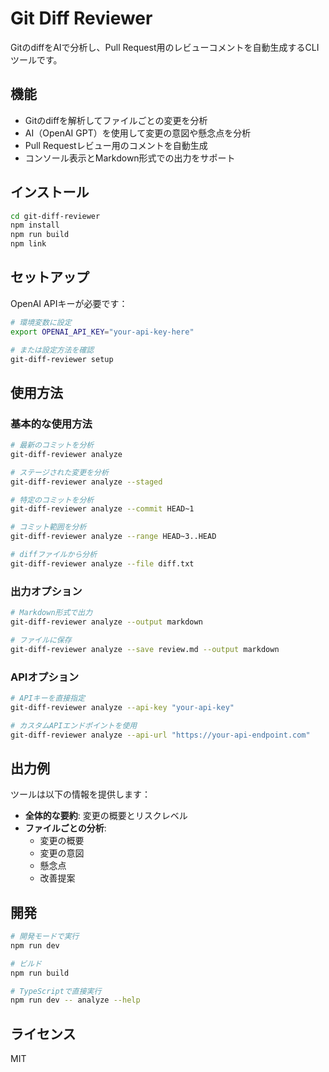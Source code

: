 # Git Diff Reviewer

GitのdiffをAIで分析し、Pull Request用のレビューコメントを自動生成するCLIツールです。

## 機能

- Gitのdiffを解析してファイルごとの変更を分析
- AI（OpenAI GPT）を使用して変更の意図や懸念点を分析
- Pull Requestレビュー用のコメントを自動生成
- コンソール表示とMarkdown形式での出力をサポート

## インストール

```bash
cd git-diff-reviewer
npm install
npm run build
npm link
```

## セットアップ

OpenAI APIキーが必要です：

```bash
# 環境変数に設定
export OPENAI_API_KEY="your-api-key-here"

# または設定方法を確認
git-diff-reviewer setup
```

## 使用方法

### 基本的な使用方法

```bash
# 最新のコミットを分析
git-diff-reviewer analyze

# ステージされた変更を分析
git-diff-reviewer analyze --staged

# 特定のコミットを分析
git-diff-reviewer analyze --commit HEAD~1

# コミット範囲を分析
git-diff-reviewer analyze --range HEAD~3..HEAD

# diffファイルから分析
git-diff-reviewer analyze --file diff.txt
```

### 出力オプション

```bash
# Markdown形式で出力
git-diff-reviewer analyze --output markdown

# ファイルに保存
git-diff-reviewer analyze --save review.md --output markdown
```

### APIオプション

```bash
# APIキーを直接指定
git-diff-reviewer analyze --api-key "your-api-key"

# カスタムAPIエンドポイントを使用
git-diff-reviewer analyze --api-url "https://your-api-endpoint.com"
```

## 出力例

ツールは以下の情報を提供します：

- **全体的な要約**: 変更の概要とリスクレベル
- **ファイルごとの分析**:
  - 変更の概要
  - 変更の意図
  - 懸念点
  - 改善提案

## 開発

```bash
# 開発モードで実行
npm run dev

# ビルド
npm run build

# TypeScriptで直接実行
npm run dev -- analyze --help
```

## ライセンス

MIT